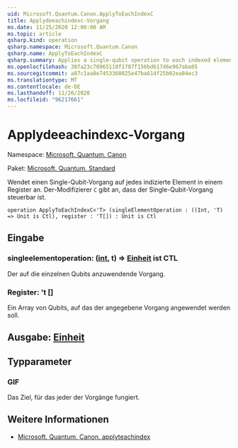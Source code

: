 ```yaml
---
uid: Microsoft.Quantum.Canon.ApplyToEachIndexC
title: Applydeeachindexc-Vorgang
ms.date: 11/25/2020 12:00:00 AM
ms.topic: article
qsharp.kind: operation
qsharp.namespace: Microsoft.Quantum.Canon
qsharp.name: ApplyToEachIndexC
qsharp.summary: Applies a single-qubit operation to each indexed element in a register. The modifier `C` indicates that the single-qubit operation is controllable.
ms.openlocfilehash: 38fa23c70965118f1787f156bd617d6e967aba05
ms.sourcegitcommit: a87c1aa8e7453360025e47ba614f25b02ea84ec3
ms.translationtype: MT
ms.contentlocale: de-DE
ms.lasthandoff: 11/26/2020
ms.locfileid: "96217661"
---
```

# <a name="applytoeachindexc-operation"></a>Applydeeachindexc-Vorgang

Namespace: [Microsoft. Quantum. Canon](xref:Microsoft.Quantum.Canon)

Paket: [Microsoft. Quantum. Standard](https://nuget.org/packages/Microsoft.Quantum.Standard)


Wendet einen Single-Qubit-Vorgang auf jedes indizierte Element in einem Register an.
Der-Modifizierer `C` gibt an, dass der Single-Qubit-Vorgang steuerbar ist.

```qsharp
operation ApplyToEachIndexC<'T> (singleElementOperation : ((Int, 'T) => Unit is Ctl), register : 'T[]) : Unit is Ctl
```


## <a name="input"></a>Eingabe

### <a name="singleelementoperation--intt--unit--is-ctl"></a>singleelementoperation: ([int](xref:microsoft.quantum.lang-ref.int), t) => [Einheit](xref:microsoft.quantum.lang-ref.unit)  ist CTL

Der auf die einzelnen Qubits anzuwendende Vorgang.


### <a name="register--t"></a>Register: 't []

Ein Array von Qubits, auf das der angegebene Vorgang angewendet werden soll.



## <a name="output--unit"></a>Ausgabe: [Einheit](xref:microsoft.quantum.lang-ref.unit)



## <a name="type-parameters"></a>Typparameter

### <a name="t"></a>GIF

Das Ziel, für das jeder der Vorgänge fungiert.

## <a name="see-also"></a>Weitere Informationen

- [Microsoft. Quantum. Canon. applyteachindex](xref:Microsoft.Quantum.Canon.ApplyToEachIndex)